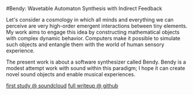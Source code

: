 #Bendy: Wavetable Automaton Synthesis with Indirect Feedback

Let's consider a cosmology in which all minds and everything we can perceive are very high-order emergent interactions between tiny elements. My work aims to engage this idea by constructing mathematical objects with complex dynamic behavior. Computers make it possible to simulate such objects and entangle them with the world of human sensory experience.

The present work is about a software synthesizer called Bendy. Bendy is a modest attempt work with sound within this paradigm; I hope it can create novel sound objects and enable musical experiences.

[first study @ soundcloud](https://soundcloud.com/victorshepardson/bendy-1)
[full writeup @ github](bendy.ipynb)
